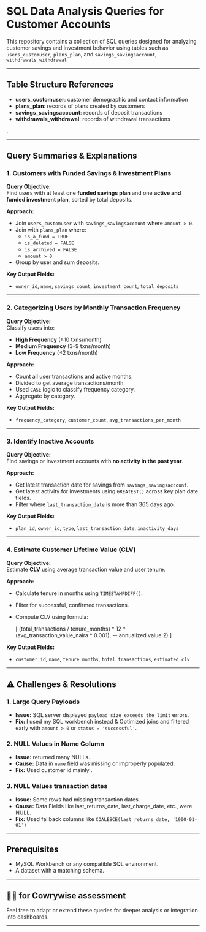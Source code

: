 # SQL Data Analysis Queries for Customer Accounts

This repository contains a collection of SQL queries designed for analyzing customer savings and investment behavior using tables such as `users_customuser`, `plans_plan`, and `savings_savingsaccount`, `withdrawals_withdrawal `

---

## Table Structure References

- **users_customuser**: customer demographic and contact information
- **plans_plan**: records of plans created by customers
- **savings_savingsaccount**: records of deposit transactions
- **withdrawals_withdrawal**: records of withdrawal transactions

.

---

## Query Summaries & Explanations

### 1. Customers with Funded Savings & Investment Plans

**Query Objective:**  
Find users with at least one **funded savings plan** and one **active and funded investment plan**, sorted by total deposits.

**Approach:**
- Join `users_customuser` with `savings_savingsaccount` where `amount > 0`.
- Join with `plans_plan` where:
  - `is_a_fund = TRUE`
  - `is_deleted = FALSE`
  - `is_archived = FALSE`
  - `amount > 0`
- Group by user and sum deposits.

**Key Output Fields:**
- `owner_id`, `name`, `savings_count`, `investment_count`, `total_deposits`

---

### 2. Categorizing Users by Monthly Transaction Frequency

**Query Objective:**  
Classify users into:
- **High Frequency** (≥10 txns/month)
- **Medium Frequency** (3–9 txns/month)
- **Low Frequency** (≤2 txns/month)

**Approach:**
- Count all user transactions and active months.
- Divided to get average transactions/month.
- Used `CASE` logic to classify frequency category.
- Aggregate by category.

**Key Output Fields:**
- `frequency_category`, `customer_count`, `avg_transactions_per_month`

---

### 3. Identify Inactive Accounts

**Query Objective:**  
Find savings or investment accounts with **no activity in the past year**.

**Approach:**
- Get latest transaction date for savings from `savings_savingsaccount`.
- Get latest activity for investments using `GREATEST()` across key plan date fields.
- Filter where `last_transaction_date` is more than 365 days ago.

**Key Output Fields:**
- `plan_id`, `owner_id`, `type`, `last_transaction_date`, `inactivity_days`

---

### 4. Estimate Customer Lifetime Value (CLV)

**Query Objective:**  
Estimate **CLV** using average transaction value and user tenure.

**Approach:**
- Calculate tenure in months using `TIMESTAMPDIFF()`.
- Filter for successful, confirmed transactions.
- Compute CLV using formula:

  \[
  (total_transactions / tenure_months) * 12 * (avg_transaction_value_naira * 0.001),  -- annualized value 
            2)
  \]

**Key Output Fields:**
- `customer_id`, `name`, `tenure_months`, `total_transactions`, `estimated_clv`

---

## ⚠️ Challenges & Resolutions

### 1. **Large Query Payloads**
- **Issue:** SQL server displayed `payload size exceeds the limit` errors.
- **Fix:** I used my SQL workbench instead & Optimized joins and filtered early with `amount > 0` or `status = 'successful'`.

### 2. **NULL Values in Name Column**
- **Issue:** returned many NULLs.
- **Cause:** Data in `name` field was missing or improperly populated.
- **Fix:** Used customer id mainly .

### 3. **NULL Values transaction dates**
- **Issue:** Some rows had missing transaction dates.
- **Cause:** Data Fields like last_returns_date, last_charge_date, etc., were NULL.
- **Fix:** Used fallback columns like `COALESCE(last_returns_date, '1900-01-01')` 

---

##  Prerequisites

- MySQL Workbench or any compatible SQL environment.
- A dataset with a matching schema.

---

## 👨‍💻 for Cowrywise assessment

Feel free to adapt or extend these queries for deeper analysis or integration into dashboards.

---

